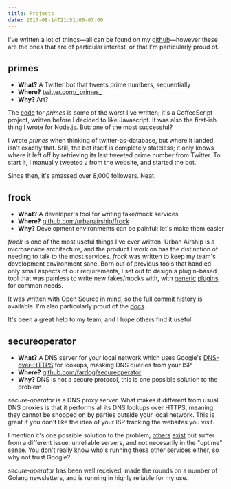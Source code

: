 ```yaml
---
title: Projects
date: 2017-08-14T21:51:00-07:00
---
```


I've written a lot of things—all can be found on my [github][]—however these
are the ones that are of particular interest, or that I'm particularly proud
of.

## primes
* **What?** A Twitter bot that tweets prime numbers, sequentially
* **Where?** [twitter.com/\_primes\_][primes-twitter]
* **Why?** Art?

The [code][primes-github] for _primes_ is some of the worst I've written; it's
a CoffeeScript project, written before I decided to like Javascript. It was
also the first-ish thing I wrote for Node.js. But: one of the most successful?

I wrote _primes_ when thinking of twitter-as-database, but where it landed
isn't exactly that. Still; the bot itself is completely stateless; it only
knows where it left off by retrieving its last tweeted prime number from
Twitter. To start it, I manually tweeted `2` from the website, and started the
bot.

Since then, it's amassed over 8,000 followers. Neat.

## frock
* **What?** A developer's tool for writing fake/mock services
* **Where?** [github.com/urbanairship/frock][frock-github]
* **Why?** Development environments can be painful; let's make them easier

_frock_ is one of the most useful things I've ever written. Urban Airship is a
microservice architecture, and the product I work on has the distinction of
needing to talk to the most services. _frock_ was written to keep my team's
development environment sane. Born out of previous tools that handled only
small aspects of our requirements, I set out to design a plugin-based tool that
was painless to write new fakes/mocks with, with [generic][frock-static]
[plugins][frock-proxy] for common needs.

It was written with Open Source in mind, so the
[full commit history][frock-commits] is available. I'm also particularly proud
of the [docs][frock-docs].

It's been a great help to my team, and I hope others find it useful.

## secureoperator
* **What?** A DNS server for your local network which uses Google's
  [DNS-over-HTTPS][gdns] for lookups, masking DNS queries from your ISP
* **Where?** [github.com/fardog/secureoperator][secop-github]
* **Why?** DNS is not a secure protocol, this is one possible solution to the
  problem

_secure-operator_ is a DNS proxy server. What makes it different from usual DNS
proxies is that it performs all its DNS lookups over HTTPS, meaning they cannot
be snooped on by parties outside your local network. This is great if you don't
like the idea of your ISP tracking the websites you visit.

I mention it's one possible solution to the problem, [others][dnscrypt]
[exist][openresolve] but suffer from a different issue: unreliable servers, and
not necesarily in the "uptime" sense. You don't really know who's running these
other services either, so why not trust Google?

_secure-operator_ has been well received, made the rounds on a number of Golang
newsletters, and is running in highly reliable for my use.


[github]: https://github.com/fardog
[primes-twitter]: https://twitter.com/_primes_
[primes-github]: https://github.com/fardog/_primes_
[frock-github]: https://github.com/urbanairship/frock
[frock-static]: https://github.com/urbanairship/frock-static
[frock-proxy]: https://github.com/urbanairship/frock-proxy
[frock-commits]: https://github.com/urbanairship/frock/commits/master
[frock-docs]: https://github.com/urbanairship/frock/tree/master/docs
[gdns]: https://developers.google.com/speed/public-dns/docs/dns-over-https
[secop-github]: https://github.com/fardog/secureoperator
[dnscrypt]: https://www.dnscrypt.org/
[openresolve]: https://www.openresolve.com/
